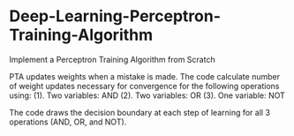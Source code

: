 # Deep-Learning-Perceptron-Training-Algorithm
Implement a Perceptron Training Algorithm from Scratch


PTA updates weights when a mistake is made.
The code calculate number of weight updates necessary for convergence for the following operations using:
(1). Two variables:  AND
(2). Two variables: OR
(3). One variable: NOT


The code draws the decision boundary at each step of learning for all 3 operations (AND, OR, and NOT).
